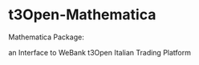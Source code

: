 t3Open-Mathematica
==================

Mathematica Package:

an Interface to WeBank t3Open Italian Trading Platform
